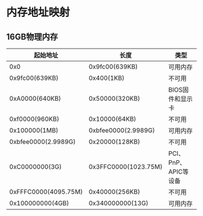 
# 内存地址映射
## 16GB物理内存

| 起始地址             | 长度                 | 类型                 |
| -------------------- | -------------------- | -------------------- |
| 0x0                  | 0x9fc00(639KB)       | 可用内存             |
| 0x9fc00(639KB)       | 0x400(1KB)           | 不可用               |
| 0xA0000(640KB)       | 0x50000(320KB)       | BIOS固件和显示卡     |
| 0xf0000(960KB)       | 0x10000(64KB)        | 不可用               |
| 0x100000(1MB)        | 0xbfee0000(2.9989G)  | 可用内存             |
| 0xbfee0000(2.9989G)  | 0x20000(128KB)       | 不可用               |
| 0xC0000000(3G)       | 0x3FFC0000(1023.75M) | PCI、PnP、APIC等设备 |
| 0xFFFC0000(4095.75M) | 0x40000(256KB)       | 不可用               |
| 0x100000000(4GB)     | 0x340000000(13G)     | 可用内存             |
